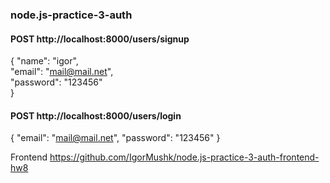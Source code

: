 ### node.js-practice-3-auth

#### POST http://localhost:8000/users/signup
{ 
    "name": "igor",  
    "email": "mail@mail.net",  
    "password": "123456"  
}  

#### POST http://localhost:8000/users/login
{
    "email": "mail@mail.net",
    "password": "123456"
}

Frontend 
https://github.com/IgorMushk/node.js-practice-3-auth-frontend-hw8